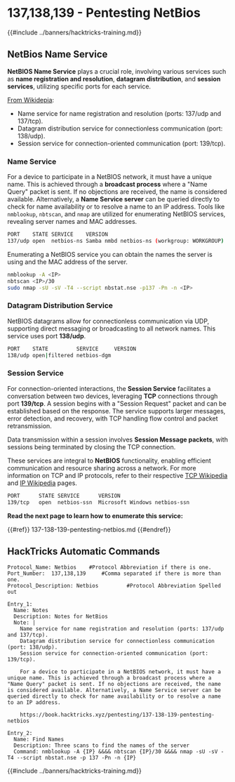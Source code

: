 # 137,138,139 - Pentesting NetBios

{{#include ../banners/hacktricks-training.md}}

## NetBios Name Service

**NetBIOS Name Service** plays a crucial role, involving various services such as **name registration and resolution**, **datagram distribution**, and **session services**, utilizing specific ports for each service.

[From Wikidepia](https://en.wikipedia.org/wiki/NetBIOS_over_TCP/IP):

- Name service for name registration and resolution (ports: 137/udp and 137/tcp).
- Datagram distribution service for connectionless communication (port: 138/udp).
- Session service for connection-oriented communication (port: 139/tcp).

### Name Service

For a device to participate in a NetBIOS network, it must have a unique name. This is achieved through a **broadcast process** where a "Name Query" packet is sent. If no objections are received, the name is considered available. Alternatively, a **Name Service server** can be queried directly to check for name availability or to resolve a name to an IP address. Tools like `nmblookup`, `nbtscan`, and `nmap` are utilized for enumerating NetBIOS services, revealing server names and MAC addresses.

```bash
PORT    STATE SERVICE    VERSION
137/udp open  netbios-ns Samba nmbd netbios-ns (workgroup: WORKGROUP)
```

Enumerating a NetBIOS service you can obtain the names the server is using and the MAC address of the server.

```bash
nmblookup -A <IP>
nbtscan <IP>/30
sudo nmap -sU -sV -T4 --script nbstat.nse -p137 -Pn -n <IP>
```

### Datagram Distribution Service

NetBIOS datagrams allow for connectionless communication via UDP, supporting direct messaging or broadcasting to all network names. This service uses port **138/udp**.

```bash
PORT    STATE         SERVICE     VERSION
138/udp open|filtered netbios-dgm
```

### Session Service

For connection-oriented interactions, the **Session Service** facilitates a conversation between two devices, leveraging **TCP** connections through port **139/tcp**. A session begins with a "Session Request" packet and can be established based on the response. The service supports larger messages, error detection, and recovery, with TCP handling flow control and packet retransmission.

Data transmission within a session involves **Session Message packets**, with sessions being terminated by closing the TCP connection.

These services are integral to **NetBIOS** functionality, enabling efficient communication and resource sharing across a network. For more information on TCP and IP protocols, refer to their respective [TCP Wikipedia](https://en.wikipedia.org/wiki/Transmission_Control_Protocol) and [IP Wikipedia](https://en.wikipedia.org/wiki/Internet_Protocol) pages.

```bash
PORT      STATE SERVICE      VERSION
139/tcp   open  netbios-ssn  Microsoft Windows netbios-ssn
```

**Read the next page to learn how to enumerate this service:**

{{#ref}}
137-138-139-pentesting-netbios.md
{{#endref}}

## HackTricks Automatic Commands

```
Protocol_Name: Netbios    #Protocol Abbreviation if there is one.
Port_Number:  137,138,139     #Comma separated if there is more than one.
Protocol_Description: Netbios         #Protocol Abbreviation Spelled out

Entry_1:
  Name: Notes
  Description: Notes for NetBios
  Note: |
    Name service for name registration and resolution (ports: 137/udp and 137/tcp).
    Datagram distribution service for connectionless communication (port: 138/udp).
    Session service for connection-oriented communication (port: 139/tcp).

    For a device to participate in a NetBIOS network, it must have a unique name. This is achieved through a broadcast process where a "Name Query" packet is sent. If no objections are received, the name is considered available. Alternatively, a Name Service server can be queried directly to check for name availability or to resolve a name to an IP address.

    https://book.hacktricks.xyz/pentesting/137-138-139-pentesting-netbios

Entry_2:
  Name: Find Names
  Description: Three scans to find the names of the server
  Command: nmblookup -A {IP} &&&& nbtscan {IP}/30 &&&& nmap -sU -sV -T4 --script nbstat.nse -p 137 -Pn -n {IP}
```

{{#include ../banners/hacktricks-training.md}}

